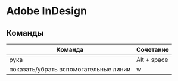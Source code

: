 # Adobe InDesign


## Команды

Команда | Сочетание
------- | ---------
рука | Alt + space
показать/убрать вспомогательные линии | w
